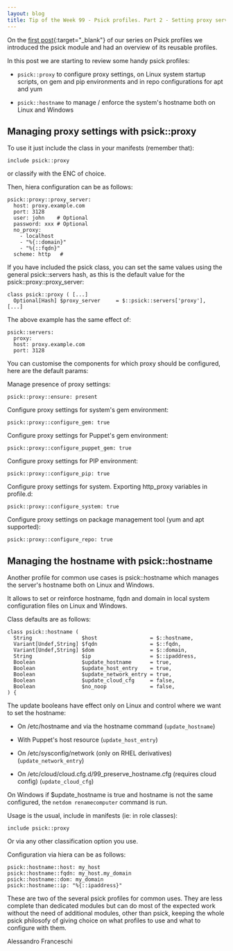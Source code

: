 ```yaml
---
layout: blog
title: Tip of the Week 99 - Psick profiles. Part 2 - Setting proxy server and hostname
---
```


On the [first post](){:target="_blank"} of our series on Psick profiles we introduced the psick module and had an overview of its reusable profiles.

In this post we are starting to review some handy psick profiles:

- `psick::proxy` to configure proxy settings, on Linux system startup scripts, on gem and pip environments and in repo configurations for apt and yum

- `psick::hostname` to manage / enforce the system's hostname both on Linux and Windows


## Managing proxy settings with psick::proxy

To use it just include the class in your manifests (remember that):

    include psick::proxy

or classify with the ENC of choice.

Then, hiera configuration can be as follows:

    psick::proxy::proxy_server:
      host: proxy.example.com
      port: 3128
      user: john    # Optional
      password: xxx # Optional
      no_proxy:
        - localhost
        - "%{::domain}"
        - "%{::fqdn}"
      scheme: http   # 

If you have included the psick class, you can set the same values using the general psick::servers hash, as this is the default value for the psick::proxy::proxy_server:

    class psick::proxy ( [...]
      Optional[Hash] $proxy_server     = $::psick::servers['proxy'],
    [...]

The above example has the same effect of:

    psick::servers:
      proxy:
      host: proxy.example.com
      port: 3128

You can customise the components for which proxy should be configured, here are the default params:

Manage presence of proxy settings:

    psick::proxy::ensure: present

Configure proxy settings for system's gem environment:

    psick::proxy::configure_gem: true

Configure proxy settings for Puppet's gem environment:

    psick::proxy::configure_puppet_gem: true

Configure proxy settings for PIP environment:

    psick::proxy::configure_pip: true

Configure proxy settings for system. Exporting http_proxy variables in profile.d:

    psick::proxy::configure_system: true

Configure proxy settings on package management tool (yum and apt supported):

    psick::proxy::configure_repo: true


## Managing the hostname with psick::hostname

Another profile for common use cases is psick::hostname which manages the server's hostname both on Linux and Windows.

It allows to set or reinforce hostname, fqdn and domain in local system configuration files on Linux and Windows.

Class defaults are as follows:

    class psick::hostname (
      String                $host                 = $::hostname,
      Variant[Undef,String] $fqdn                 = $::fqdn,
      Variant[Undef,String] $dom                  = $::domain,
      String                $ip                   = $::ipaddress,
      Boolean               $update_hostname      = true,
      Boolean               $update_host_entry    = true,
      Boolean               $update_network_entry = true,
      Boolean               $update_cloud_cfg     = false,
      Boolean               $no_noop              = false,
    ) {

The update booleans have effect only on Linux and control where we want to set the hostname:

- On /etc/hostname and via the hostname command (`update_hostname`)

- With Puppet's host resource (`update_host_entry`)

- On /etc/sysconfig/network (only on RHEL derivatives) (`update_network_entry`)

- On /etc/cloud/cloud.cfg.d/99_preserve_hostname.cfg (requires cloud config) (`update_cloud_cfg`)

On Windows if $update_hostname is true and hostname is not the same configured, the `netdom renamecomputer` command is run.

Usage is the usual, include in manifests (ie: in role classes):

    include psick::proxy

Or via any other classification option you use.

Configuration via hiera can be as follows:

    psick::hostname::host: my_host
    psick::hostname::fqdn: my_host.my_domain
    psick::hostname::dom: my_domain
    psick::hostname::ip: "%{::ipaddress}"


These are two of the several psick profiles for common uses. They are less complete than dedicated modules but can do most of the expected work without the need of additional modules, other than psick, keeping the whole psick philosofy of giving choice on what profiles to use and what to configure with them.


Alessandro Franceschi
